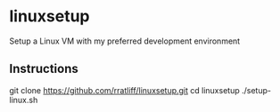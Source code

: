linuxsetup
==========

Setup a Linux VM with my preferred development environment

Instructions
------------

git clone https://github.com/rratliff/linuxsetup.git
cd linuxsetup
./setup-linux.sh
